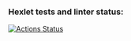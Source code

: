 ### Hexlet tests and linter status:
[![Actions Status](https://github.com/Vkube/frontend-project-lvl1/workflows/hexlet-check/badge.svg)](https://github.com/Vkube/frontend-project-lvl1/actions)
